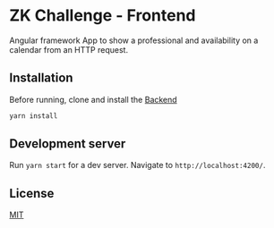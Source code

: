 # ZK Challenge - Frontend

Angular framework App to show a professional and availability on a calendar from an HTTP request.

## Installation

Before running, clone and install the [Backend](https://github.com/bspolidorio/zk-challenge-backend)

```bash
yarn install
```

## Development server

Run `yarn start` for a dev server. Navigate to `http://localhost:4200/`.

## License

[MIT](https://choosealicense.com/licenses/mit/)

